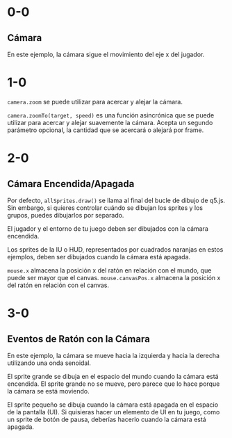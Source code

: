 # 0-0

## Cámara

En este ejemplo, la cámara sigue el movimiento del eje x del jugador.

# 1-0

`camera.zoom` se puede utilizar para acercar y alejar la cámara.

`camera.zoomTo(target, speed)` es una función asincrónica que se puede utilizar para acercar y alejar suavemente la cámara. Acepta un segundo parámetro opcional, la cantidad que se acercará o alejará por frame.

# 2-0

## Cámara Encendida/Apagada

Por defecto, `allSprites.draw()` se llama al final del bucle de dibujo de q5.js. Sin embargo, si quieres controlar cuándo se dibujan los sprites y los grupos, puedes dibujarlos por separado.

El jugador y el entorno de tu juego deben ser dibujados con la cámara encendida.

Los sprites de la IU o HUD, representados por cuadrados naranjas en estos ejemplos, deben ser dibujados cuando la cámara está apagada.

`mouse.x` almacena la posición x del ratón en relación con el mundo, que puede ser mayor que el canvas. `mouse.canvasPos.x` almacena la posición x del ratón en relación con el canvas.

# 3-0

## Eventos de Ratón con la Cámara

En este ejemplo, la cámara se mueve hacia la izquierda y hacia la derecha utilizando una onda senoidal.

El sprite grande se dibuja en el espacio del mundo cuando la cámara está encendida. El sprite grande no se mueve, pero parece que lo hace porque la cámara se está moviendo.

El sprite pequeño se dibuja cuando la cámara está apagada en el espacio de la pantalla (UI). Si quisieras hacer un elemento de UI en tu juego, como un sprite de botón de pausa, deberías hacerlo cuando la cámara está apagada.
